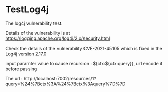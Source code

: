 # TestLog4j
The log4j vulnerability test.

Details of the vulnerability is at https://logging.apache.org/log4j/2.x/security.html

Check the details of the vulnerability CVE-2021-45105 which is fixed in the Log4j version 2.17.0

input paramter value to cause recursion : ${ctx:${ctx:query}}, url encode it before passing


The url :
http://localhost:7002/resources/1?query=%24%7Bctx%3A%24%7Bctx%3Aquery%7D%7D



